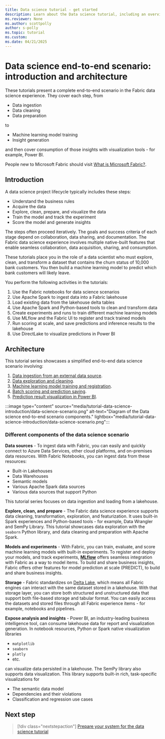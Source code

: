 ```yaml
---
title: Data science tutorial - get started
description: Learn about the Data science tutorial, including an overview of the steps you follow through the series and details about the end-to-end scenario.
ms.reviewer: None
ms.author: scottpolly
author: s-polly
ms.topic: tutorial
ms.custom:
ms.date: 04/21/2025
---
```


# Data science end-to-end scenario: introduction and architecture

These tutorials present a complete end-to-end scenario in the Fabric data science experience. They cover each step, from

- Data ingestion
- Data cleaning
- Data preparation

to

- Machine learning model training
- Insight generation

and then cover consumption of those insights with visualization tools - for example, Power BI.

People new to Microsoft Fabric should visit [What is Microsoft Fabric?](../fundamentals/microsoft-fabric-overview.md).

## Introduction

A data science project lifecycle typically includes these steps:

- Understand the business rules
- Acquire the data
- Explore, clean, prepare, and visualize the data
- Train the model and track the experiment
- Score the model and generate insights

The steps often proceed iteratively. The goals and success criteria of each stage depend on collaboration, data sharing, and documentation. The Fabric data science experience involves multiple native-built features that enable seamless collaboration, data acquisition, sharing, and consumption.

These tutorials place you in the role of a data scientist who must explore, clean, and transform a dataset that contains the churn status of 10,000 bank customers. You then build a machine learning model to predict which bank customers will likely leave.

You perform the following activities in the tutorials:

1. Use the Fabric notebooks for data science scenarios
1. Use Apache Spark to ingest data into a Fabric lakehouse
1. Load existing data from the lakehouse delta tables
1. Use Apache Spark and Python-based tools to clean and transform data
1. Create experiments and runs to train different machine learning models
1. Use MLflow and the Fabric UI to register and track trained models
1. Run scoring at scale, and save predictions and inference results to the lakehouse
1. Use DirectLake to visualize predictions in Power BI

## Architecture

This tutorial series showcases a simplified end-to-end data science scenario involving:

1. [Data ingestion from an external data source](tutorial-data-science-ingest-data.md).
1. [Data exploration and cleaning](tutorial-data-science-explore-notebook.md).
1. [Machine learning model training and registration](tutorial-data-science-train-models.md).
1. [Batch scoring and prediction saving](tutorial-data-science-batch-scoring.md).
1. [Prediction result visualization in Power BI](tutorial-data-science-create-report.md).

:::image type="content" source="media/tutorial-data-science-introduction/data-science-scenario.png" alt-text="Diagram of the Data science end-to-end scenario components." lightbox="media/tutorial-data-science-introduction/data-science-scenario.png":::

### Different components of the data science scenario

**Data sources** - To ingest data with Fabric, you can easily and quickly connect to Azure Data Services, other cloud platforms, and on-premises data resources. With Fabric Notebooks, you can ingest data from these resources:

- Built-in Lakehouses
- Data Warehouses
- Semantic models
- Various Apache Spark data sources
- Various data sources that support Python

This tutorial series focuses on data ingestion and loading from a lakehouse.

**Explore, clean, and prepare** - The Fabric data science experience supports data cleaning, transformation, exploration, and featurization. It uses built-in Spark experiences and Python-based tools - for example, Data Wrangler and SemPy Library. This tutorial showcases data exploration with the `seaborn` Python library, and data cleaning and preparation with Apache Spark.

**Models and experiments** - With Fabric, you can train, evaluate, and score machine learning models with built-in experiments. To register and deploy your models, and track experiments, [**MLflow**](https://mlflow.org/docs/latest/index.html) offers seamless integration with Fabric as a way to model items. To build and share business insights, Fabric offers other features for model prediction at scale (PREDICT), to build and share business insights.

**Storage** - Fabric standardizes on [Delta Lake](https://docs.delta.io/latest/index.html), which means all Fabric engines can interact with the same dataset stored in a lakehouse. With that storage layer, you can store both structured and unstructured data that support both file-based storage and tabular format. You can easily access the datasets and stored files through all Fabric experience items - for example, notebooks and pipelines.

**Expose analysis and insights** - Power BI, an industry-leading business intelligence tool, can consume lakehouse data for report and visualization generation. In notebook resources, Python or Spark native visualization libraries

- `matplotlib`
- `seaborn`
- `plotly`
- etc.

can visualize data persisted in a lakehouse. The SemPy library also supports data visualization. This library supports built-in rich, task-specific visualizations for

- The semantic data model
- Dependencies and their violations
- Classification and regression use cases

## Next step

> [!div class="nextstepaction"]
> [Prepare your system for the data science tutorial](tutorial-data-science-prepare-system.md)
